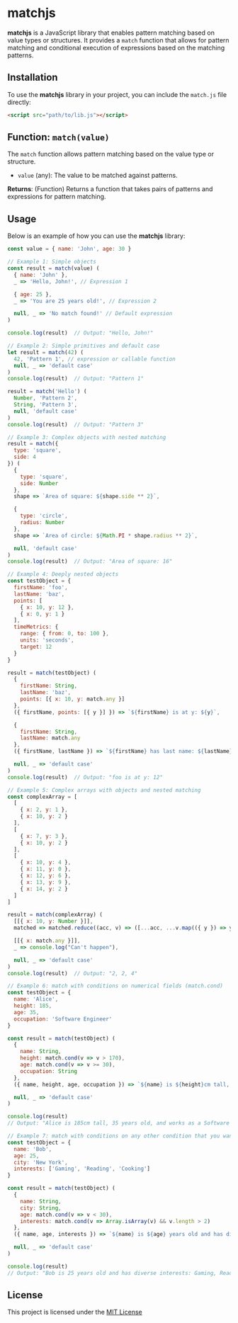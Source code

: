 # matchjs

**matchjs** is a JavaScript library that enables pattern matching based on value types or structures. It provides a `match` function that allows for pattern matching and conditional execution of expressions based on the matching patterns.

## Installation

To use the **matchjs** library in your project, you can include the `match.js` file directly:

```html
<script src="path/to/lib.js"></script>
```

## Function: `match(value)`

The `match` function allows pattern matching based on the value type or structure.

- `value` (any): The value to be matched against patterns.

**Returns**: (Function) Returns a function that takes pairs of patterns and expressions for pattern matching.

## Usage

Below is an example of how you can use the **matchjs** library:

```javascript
const value = { name: 'John', age: 30 } 

// Example 1: Simple objects
const result = match(value) (
  { name: 'John' },
  _ => 'Hello, John!', // Expression 1

  { age: 25 },
  _ => 'You are 25 years old!', // Expression 2

  null, _ => 'No match found!' // Default expression
) 

console.log(result)  // Output: "Hello, John!"

// Example 2: Simple primitives and default case
let result = match(42) (
  42, 'Pattern 1', // expression or callable function
  null, _ => 'default case'
) 
console.log(result)  // Output: "Pattern 1"

result = match('Hello') (
  Number, 'Pattern 2',
  String, 'Pattern 3',
  null, 'default case'
) 
console.log(result)  // Output: "Pattern 3"

// Example 3: Complex objects with nested matching
result = match({
  type: 'square',
  side: 4
}) (
  {
    type: 'square',
    side: Number
  },
  shape => `Area of square: ${shape.side ** 2}`,

  {
    type: 'circle',
    radius: Number
  },
  shape => `Area of circle: ${Math.PI * shape.radius ** 2}`,

  null, 'default case'
) 
console.log(result)  // Output: "Area of square: 16"

// Example 4: Deeply nested objects
const testObject = {
  firstName: 'foo',
  lastName: 'baz',
  points: [
    { x: 10, y: 12 },
    { x: 0, y: 1 }
  ],
  timeMetrics: {
    range: { from: 0, to: 100 },
    units: 'seconds',
    target: 12
  }
} 

result = match(testObject) (
  {
    firstName: String,
    lastName: 'baz',
    points: [{ x: 10, y: match.any }]
  },
  ({ firstName, points: [{ y }] }) => `${firstName} is at y: ${y}`,

  {
    firstName: String,
    lastName: match.any
  },
  ({ firstName, lastName }) => `${firstName} has last name: ${lastName}`,

  null, _ => 'default case'
) 
console.log(result)  // Output: "foo is at y: 12"

// Example 5: Complex arrays with objects and nested matching
const complexArray = [
  [
    { x: 2, y: 1 },
    { x: 10, y: 2 }
  ],
  [
    { x: 7, y: 3 },
    { x: 10, y: 2 }
  ],
  [
    { x: 10, y: 4 },
    { x: 11, y: 0 },
    { x: 12, y: 6 },
    { x: 13, y: 9 },
    { x: 14, y: 2 }
  ]
] 

result = match(complexArray) (
  [[{ x: 10, y: Number }]],
  matched => matched.reduce((acc, v) => ([...acc, ...v.map(({ y }) => y)]), []).join(', '),

  [[{ x: match.any }]],
  _ => console.log("Can't happen"),

  null, _ => 'default case'
) 
console.log(result)  // Output: "2, 2, 4"

// Example 6: match with conditions on numerical fields (match.cond)
const testObject = {
  name: 'Alice',
  height: 185,
  age: 35,
  occupation: 'Software Engineer'
}

const result = match(testObject) (
  {
    name: String,
    height: match.cond(v => v > 170),
    age: match.cond(v => v >= 30),
    occupation: String
  },
  ({ name, height, age, occupation }) => `${name} is ${height}cm tall, ${age} years old, and works as a ${occupation}.`,

  null, _ => 'default case'
)

console.log(result)
// Output: "Alice is 185cm tall, 35 years old, and works as a Software Engineer."

// Example 7: match with conditions on any other condition that you want with match.cond!
const testObject = {
  name: 'Bob',
  age: 25,
  city: 'New York',
  interests: ['Gaming', 'Reading', 'Cooking']
}

const result = match(testObject) (
  {
    name: String,
    city: String,
    age: match.cond(v => v < 30),
    interests: match.cond(v => Array.isArray(v) && v.length > 2)
  },
  ({ name, age, interests }) => `${name} is ${age} years old and has diverse interests: ${interests.join(', ')}.`,

  null, _ => 'default case'
)

console.log(result)
// Output: "Bob is 25 years old and has diverse interests: Gaming, Reading, Cooking."
```

## License

This project is licensed under the [MIT License]('./LICENSE.md')
